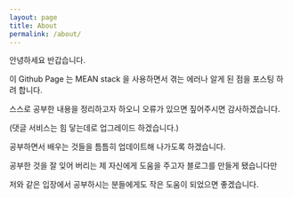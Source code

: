 ```yaml
---
layout: page
title: About
permalink: /about/
---
```


안녕하세요 반갑습니다.

이 Github Page 는 MEAN stack 을 사용하면서 겪는 에러나 알게 된 점을 포스팅 하려 합니다.

스스로 공부한 내용을 정리하고자 하오니 오류가 있으면 짚어주시면 감사하겠습니다.

(댓글 서비스는 힘 닿는데로 업그레이드 하겠습니다.)

공부하면서 배우는 것들을 틈틈히 업데이트해 나가도록 하겠습니다.

공부한 것을 잘 잊어 버리는 제 자신에게 도움을 주고자 블로그를 만들게 됐습니다만

저와 같은 입장에서 공부하시는 분들에게도 작은 도움이 되었으면 좋겠습니다.